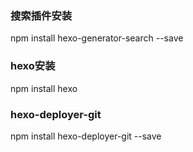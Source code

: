 ### 搜索插件安装
npm install hexo-generator-search --save

### hexo安装
npm install hexo

### hexo-deployer-git
npm install hexo-deployer-git --save
